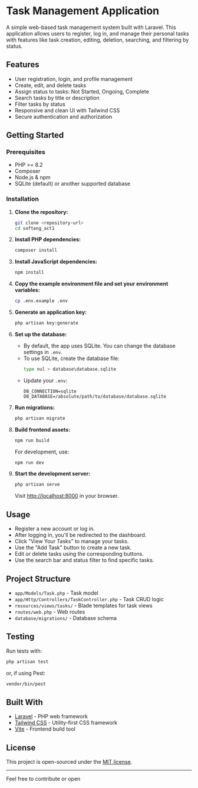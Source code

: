 # Task Management Application

A simple web-based task management system built with Laravel. This application allows users to register, log in, and manage their personal tasks with features like task creation, editing, deletion, searching, and filtering by status.

## Features

- User registration, login, and profile management
- Create, edit, and delete tasks
- Assign status to tasks: Not Started, Ongoing, Complete
- Search tasks by title or description
- Filter tasks by status
- Responsive and clean UI with Tailwind CSS
- Secure authentication and authorization

## Getting Started

### Prerequisites

- PHP >= 8.2
- Composer
- Node.js & npm
- SQLite (default) or another supported database

### Installation

1. **Clone the repository:**
   ```sh
   git clone <repository-url>
   cd softeng_act1
   ```

2. **Install PHP dependencies:**
   ```sh
   composer install
   ```

3. **Install JavaScript dependencies:**
   ```sh
   npm install
   ```

4. **Copy the example environment file and set your environment variables:**
   ```sh
   cp .env.example .env
   ```

5. **Generate an application key:**
   ```sh
   php artisan key:generate
   ```

6. **Set up the database:**
   - By default, the app uses SQLite. You can change the database settings in `.env`.
   - To use SQLite, create the database file:
     ```sh
     type nul > database\database.sqlite
     ```
   - Update your `.env`:
     ```
     DB_CONNECTION=sqlite
     DB_DATABASE=/absolute/path/to/database/database.sqlite
     ```

7. **Run migrations:**
   ```sh
   php artisan migrate
   ```

8. **Build frontend assets:**
   ```sh
   npm run build
   ```
   For development, use:
   ```sh
   npm run dev
   ```

9. **Start the development server:**
   ```sh
   php artisan serve
   ```
   Visit [http://localhost:8000](http://localhost:8000) in your browser.

## Usage

- Register a new account or log in.
- After logging in, you'll be redirected to the dashboard.
- Click "View Your Tasks" to manage your tasks.
- Use the "Add Task" button to create a new task.
- Edit or delete tasks using the corresponding buttons.
- Use the search bar and status filter to find specific tasks.

## Project Structure

- `app/Models/Task.php` - Task model
- `app/Http/Controllers/TaskController.php` - Task CRUD logic
- `resources/views/tasks/` - Blade templates for task views
- `routes/web.php` - Web routes
- `database/migrations/` - Database schema

## Testing

Run tests with:
```sh
php artisan test
```
or, if using Pest:
```sh
vendor/bin/pest
```

## Built With

- [Laravel](https://laravel.com/) - PHP web framework
- [Tailwind CSS](https://tailwindcss.com/) - Utility-first CSS framework
- [Vite](https://vitejs.dev/) - Frontend build tool

## License

This project is open-sourced under the [MIT license](LICENSE).

---

Feel free to contribute or open